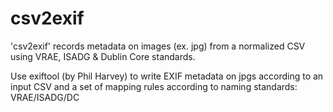 # csv2exif

'csv2exif' records metadata on images (ex. jpg) from a normalized CSV using VRAE, ISADG & Dublin Core standards.

Use exiftool (by Phil Harvey) to write EXIF metadata on jpgs according to an 
input CSV and a set of mapping rules according to naming standards: VRAE/ISADG/DC
